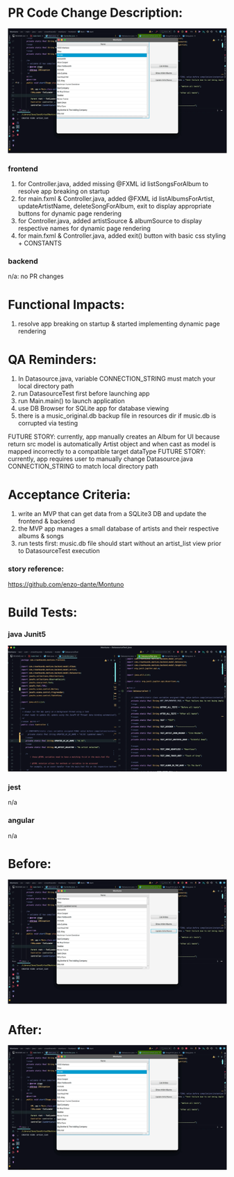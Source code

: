 # PR Code Change Description:

![appRunAfter](resources/Montuno_appRunAfter.gif)

### frontend
1. for Controller.java, added missing @FXML id listSongsForAlbum to resolve app breaking on startup
2. for main.fxml & Controller.java, added @FXML id listAlbumsForArtist, updateArtistName, deleteSongForAlbum, exit to display appropriate buttons for dynamic page rendering 
3. for Controller.java, added artistSource & albumSource to display respective names for dynamic page rendering 
4. for main.fxml & Controller.java, added exit() button with basic css styling + CONSTANTS

### backend
n/a: no PR changes

# Functional Impacts:
1. resolve app breaking on startup & started implementing dynamic page rendering

# QA Reminders:
1. In Datasource.java, variable CONNECTION_STRING must match your local directory path
2. run DatasourceTest first before launching app 
3. run Main.main() to launch application 
4. use DB Browser for SQLite app for database viewing 
5. there is a music_original.db backup file in resources dir if music.db is corrupted via testing 

FUTURE STORY: currently, app manually creates an Album for UI because return src model is automatically Artist object and when cast as model is mapped incorrectly to a compatible target dataType
FUTURE STORY: currently, app requires user to manually change Datasource.java CONNECTION_STRING to match local directory path

# Acceptance Criteria:
1. write an MVP that can get data from a SQLite3 DB and update the frontend & backend
2. the MVP app manages a small database of artists and their respective albums & songs
3. run tests first: music.db file should start without an artist_list view prior to DatasourceTest execution

### story reference:
https://github.com/enzo-dante/Montuno

# Build Tests:

### java Junit5
![testRun](resources/Montuno_testRun.gif)

### jest
n/a

### angular
n/a

# Before:
![appRunBefore](resources/Montuno_appRunBefore.gif)

# After:
![appRunAfter](resources/Montuno_appRunAfter.gif)

